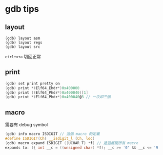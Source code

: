 # gdb tips

## layout

```
(gdb) layout asm
(gdb) layout regs
(gdb) layout src
```

`ctrl+x+a` 切回正常

## print

```c
(gdb) set print pretty on
(gdb) print *(Elf64_Ehdr*)0x400000
(gdb) print ((Elf64_Phdr*)0x400040)[1]
(gdb) print *(Elf64_Phdr*)0x400040@3 // 一次印三個
```

## macro

需要有 debug symbol

```c
(gdb) info macro ISDIGIT // 這個 macro 的定義
#define ISDIGIT(Ch) __isdigit_l (Ch, loc)
(gdb) macro expand ISDIGIT ((UCHAR_T) *f) // 遞迴展開所有 macro
expands to: ({ int __c = ((unsigned char) *f); __c >= '0' && __c <= '9'; })
```
